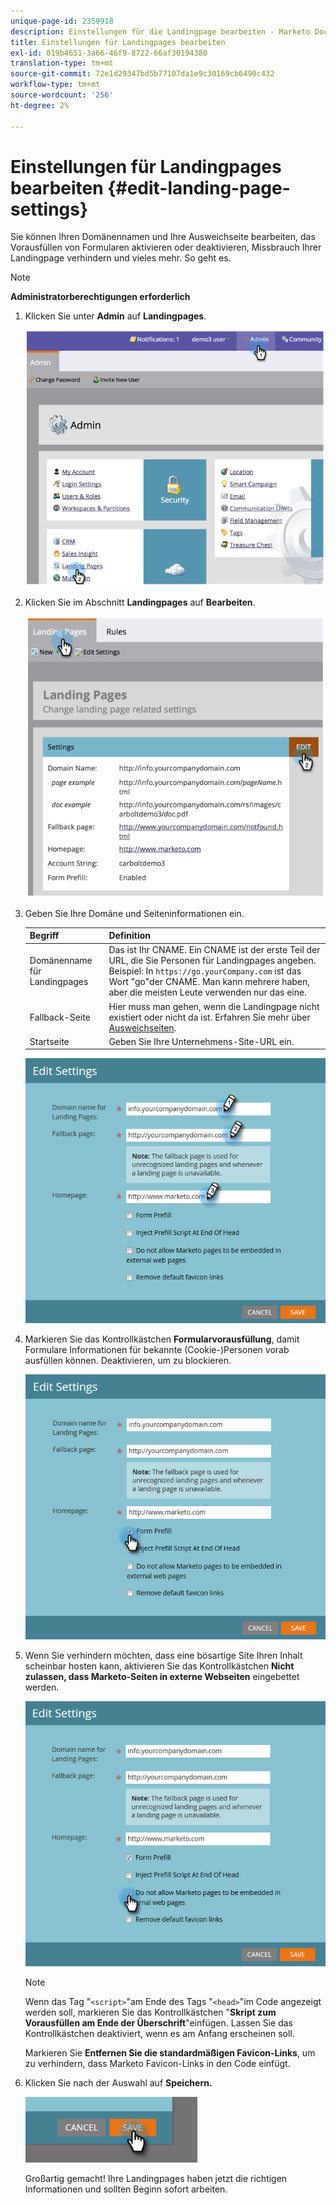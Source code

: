 ```yaml
---
unique-page-id: 2359918
description: Einstellungen für die Landingpage bearbeiten - Marketo Docs - Produktdokumentation
title: Einstellungen für Landingpages bearbeiten
exl-id: 019b4651-3a66-46f9-8722-66af30194380
translation-type: tm+mt
source-git-commit: 72e1d29347bd5b77107da1e9c30169cb6490c432
workflow-type: tm+mt
source-wordcount: '256'
ht-degree: 2%

---
```


# Einstellungen für Landingpages bearbeiten {#edit-landing-page-settings}

Sie können Ihren Domänennamen und Ihre Ausweichseite bearbeiten, das Vorausfüllen von Formularen aktivieren oder deaktivieren, Missbrauch Ihrer Landingpage verhindern und vieles mehr. So geht es.

>[!NOTE]
>
>**Administratorberechtigungen erforderlich**

1. Klicken Sie unter **Admin** auf **Landingpages**.

   ![](assets/image2014-9-10-9-3a47-3a40.png)

1. Klicken Sie im Abschnitt **Landingpages** auf **Bearbeiten**.

   ![](assets/image2014-9-10-9-3a47-3a12.png)

1. Geben Sie Ihre Domäne und Seiteninformationen ein.

   | Begriff | Definition |
   |---|---|
   | Domänenname für Landingpages | Das ist Ihr CNAME. Ein CNAME ist der erste Teil der URL, die Sie Personen für Landingpages angeben. Beispiel: In `https://go.yourCompany.com` ist das Wort &quot;go&quot;der CNAME. Man kann mehrere haben, aber die meisten Leute verwenden nur das eine. |
   | Fallback-Seite | Hier muss man gehen, wenn die Landingpage nicht existiert oder nicht da ist. Erfahren Sie mehr über [Ausweichseiten](/help/marketo/product-docs/administration/settings/set-a-fallback-page.md). |
   | Startseite | Geben Sie Ihre Unternehmens-Site-URL ein. |

   ![](assets/three.png)

1. Markieren Sie das Kontrollkästchen **Formularvorausfüllung**, damit Formulare Informationen für bekannte (Cookie-)Personen vorab ausfüllen können. Deaktivieren, um zu blockieren.

   ![](assets/four.png)

1. Wenn Sie verhindern möchten, dass eine bösartige Site Ihren Inhalt scheinbar hosten kann, aktivieren Sie das Kontrollkästchen **Nicht zulassen, dass Marketo-Seiten in externe Webseiten** eingebettet werden.

   ![](assets/five.png)

   >[!NOTE]
   >
   >Wenn das Tag &quot;`<script>`&quot;am Ende des Tags &quot;`<head>`&quot;im Code angezeigt werden soll, markieren Sie das Kontrollkästchen &quot;**Skript zum Vorausfüllen am Ende der Überschrift**&quot;einfügen. Lassen Sie das Kontrollkästchen deaktiviert, wenn es am Anfang erscheinen soll.
   >
   >Markieren Sie **Entfernen Sie die standardmäßigen Favicon-Links**, um zu verhindern, dass Marketo Favicon-Links in den Code einfügt.

1. Klicken Sie nach der Auswahl auf **Speichern.**

   ![](assets/six.png)

   Großartig gemacht! Ihre Landingpages haben jetzt die richtigen Informationen und sollten Beginn sofort arbeiten.
